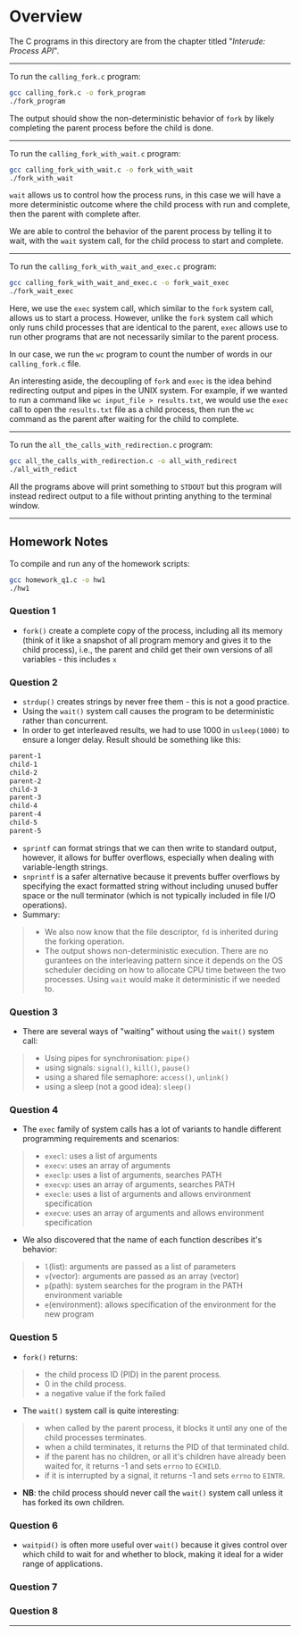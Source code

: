 # Overview

The C programs in this directory are from the chapter titled "_Interude: Process API_".

***
To run the `calling_fork.c` program:
```bash
gcc calling_fork.c -o fork_program
./fork_program
```

The output should show the non-deterministic behavior of `fork` by likely completing the parent process before the child is done.

***
To run the `calling_fork_with_wait.c` program:
```bash
gcc calling_fork_with_wait.c -o fork_with_wait
./fork_with_wait
```
`wait` allows us to control how the process runs, in this case we will have a more deterministic outcome where the child process with run and complete, then the parent with complete after.

We are able to control the behavior of the parent process by telling it to wait, with the `wait` system call, for the child process to start and complete.

***
To run the `calling_fork_with_wait_and_exec.c` program:
```bash
gcc calling_fork_with_wait_and_exec.c -o fork_wait_exec
./fork_wait_exec
```

Here, we use the `exec` system call, which similar to the `fork` system call, allows us to start a process. However, unlike the `fork` system call which only runs child processes that are identical to the parent, `exec` allows use to run other programs that are not necessarily similar to the parent process.

In our case, we run the `wc` program to count the number of words in our `calling_fork.c` file.

An interesting aside, the decoupling of `fork` and `exec` is the idea behind redirecting output and pipes in the UNIX system. For example, if we wanted to run a command like `wc input_file > results.txt`, we would use the `exec` call to open the `results.txt` file as a child process, then run the `wc` command as the parent after waiting for the child to complete.

***
To run the `all_the_calls_with_redirection.c` program:
```bash
gcc all_the_calls_with_redirection.c -o all_with_redirect
./all_with_redict
```
All the programs above will print something to `STDOUT` but this program will instead redirect output to a file without printing anything to the terminal window.

***

## Homework Notes

To compile and run any of the homework scripts:
```bash
gcc homework_q1.c -o hw1
./hw1
```

### Question 1

- `fork()` create a complete copy of the process, including all its memory (think of it like a snapshot of all program memory and gives it to the child process), i.e., the parent and child get their own versions of all variables - this includes `x`

### Question 2

- `strdup()` creates strings by never free them - this is not a good practice.
- Using the `wait()` system call causes the program to be deterministic rather than concurrent.
- In order to get interleaved results, we had to use 1000 in `usleep(1000)` to ensure a longer delay. Result should be something like this:

```bash
parent-1
child-1
child-2
parent-2
child-3
parent-3
child-4
parent-4
child-5
parent-5
```

- `sprintf` can format strings that we can then write to standard output, however, it allows for buffer overflows, especially when dealing with variable-length strings.
- `snprintf` is a safer alternative because it prevents buffer overflows by specifying the exact formatted string without including unused buffer space or the null terminator (which is not typically included in file I/O operations).
- Summary:
>- We also now know that the file descriptor, `fd` is inherited during the forking operation.
>- The output shows non-deterministic execution.  There are no gurantees on the interleaving pattern since it depends on the OS scheduler deciding on how to allocate CPU time between the two processes. Using `wait` would make it deterministic if we needed to.


### Question 3

- There are several ways of "waiting" without using the `wait()` system call:
>- Using pipes for synchronisation: `pipe()`
>- using signals: `signal()`, `kill()`, `pause()`
>- using a shared file semaphore: `access()`, `unlink()`
>- using a sleep (not a good idea): `sleep()`

### Question 4

- The `exec` family of system calls has a lot of variants to handle different programming requirements and scenarios:
>- `execl`: uses a list of arguments
>- `execv`: uses an array of arguments
>- `execlp`: uses a list of arguments, searches PATH
>- `execvp`: uses an array of arguments, searches PATH
>- `execle`: uses a list of arguments and allows environment specification
>- `execve`: uses an array of arguments and allows environment specification
- We also discovered that the name of each function describes it's behavior:
>- `l`(list): arguments are passed as a list of parameters
>- `v`(vector): arguments are passed as an array (vector)
>- `p`(path): system searches for the program in the PATH environment variable
>- `e`(environment): allows specification of the environment for the new program

### Question 5

- `fork()` returns:
>- the child process ID (PID) in the parent process.
>- 0 in the child process.
>- a negative value if the fork failed
- The `wait()` system call is quite interesting:
>- when called by the parent process, it blocks it until any one of the child processes terminates.
>- when a child terminates, it returns the PID of that terminated child.
>- if the parent has no children, or all it's children have already been waited for, it returns -1 and sets `errno` to `ECHILD`.
>- if it is interrupted by a signal, it returns -1 and sets `errno` to `EINTR`.
- __NB__: the child process should never call the `wait()` system call unless it has forked its own children.

### Question 6

- `waitpid()` is often more useful over `wait()` because it gives control over which child to wait for and whether to block, making it ideal for a wider range of applications.

### Question 7

### Question 8
***